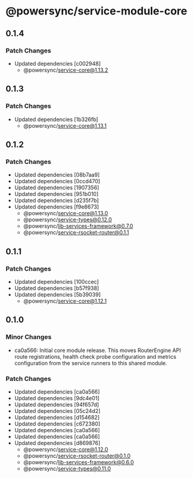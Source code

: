# @powersync/service-module-core

## 0.1.4

### Patch Changes

- Updated dependencies [c002948]
  - @powersync/service-core@1.13.2

## 0.1.3

### Patch Changes

- Updated dependencies [1b326fb]
  - @powersync/service-core@1.13.1

## 0.1.2

### Patch Changes

- Updated dependencies [08b7aa9]
- Updated dependencies [0ccd470]
- Updated dependencies [1907356]
- Updated dependencies [951b010]
- Updated dependencies [d235f7b]
- Updated dependencies [f9e8673]
  - @powersync/service-core@1.13.0
  - @powersync/service-types@0.12.0
  - @powersync/lib-services-framework@0.7.0
  - @powersync/service-rsocket-router@0.1.1

## 0.1.1

### Patch Changes

- Updated dependencies [100ccec]
- Updated dependencies [b57f938]
- Updated dependencies [5b39039]
  - @powersync/service-core@1.12.1

## 0.1.0

### Minor Changes

- ca0a566: Initial core module release. This moves RouterEngine API route registrations, health check probe configuration and metrics configuration from the service runners to this shared module.

### Patch Changes

- Updated dependencies [ca0a566]
- Updated dependencies [9dc4e01]
- Updated dependencies [94f657d]
- Updated dependencies [05c24d2]
- Updated dependencies [d154682]
- Updated dependencies [c672380]
- Updated dependencies [ca0a566]
- Updated dependencies [ca0a566]
- Updated dependencies [d869876]
  - @powersync/service-core@1.12.0
  - @powersync/service-rsocket-router@0.1.0
  - @powersync/lib-services-framework@0.6.0
  - @powersync/service-types@0.11.0
